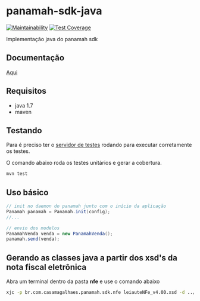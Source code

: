 # panamah-sdk-java

[![Maintainability](https://api.codeclimate.com/v1/badges/4f38bfb0bcf3566ba312/maintainability)](https://codeclimate.com/repos/5cc8bc7f389cf3174100021a/maintainability)
[![Test Coverage](https://api.codeclimate.com/v1/badges/4f38bfb0bcf3566ba312/test_coverage)](https://codeclimate.com/repos/5cc8bc7f389cf3174100021a/test_coverage)

Implementação java do panamah sdk

## Documentação

[Aqui](https://casamagalhaes.github.io/panamah-sdk/)

## Requisitos

- java 1.7
- maven

## Testando

Para é preciso ter o 
[servidor de testes](https://github.com/casamagalhaes/panamah-test-server)
rodando para executar corretamente os testes.

O comando abaixo roda os testes unitários e gerar a cobertura.

```bash
mvn test
```

## Uso básico

```java
// init no daemon do panamah junto com o início da aplicação
Panamah panamah = Panamah.init(config);
//...

// envio dos modelos
PanamahVenda venda = new PanamahVenda();
panamah.send(venda);
```

## Gerando as classes java a partir dos xsd's da nota fiscal eletrônica

Abra um terminal dentro da pasta **nfe** e use o comando abaixo

```bash
xjc -p br.com.casamagalhaes.panamah.sdk.nfe leiauteNFe_v4.00.xsd -d ../src/main/java
```

